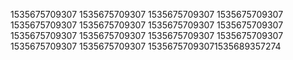 1535675709307
1535675709307
1535675709307
1535675709307
1535675709307
1535675709307
1535675709307
1535675709307
1535675709307
1535675709307
1535675709307
1535675709307
1535675709307
1535675709307
15356757093071535689357274